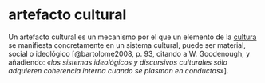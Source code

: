 # artefacto cultural

Un artefacto cultural es un mecanismo por el que un elemento de la [cultura](cultura.md) se manifiesta concretamente en un sistema cultural, puede ser material, social o ideológico [@bartolome2008, p. 93, citando a W. Goodenough, y añadiendo: *«los sistemas ideológicos y discursivos culturales sólo adquieren coherencia interna cuando se plasman en conductas»*].
